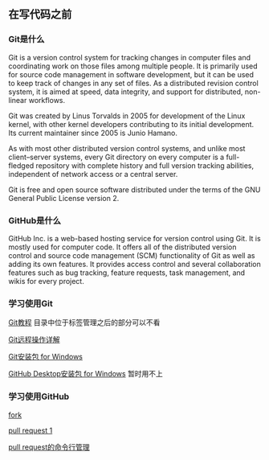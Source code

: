 ##  在写代码之前

### Git是什么

Git is a version control system for tracking changes in computer files and coordinating work on those files among multiple people. It is primarily used for source code management in software development, but it can be used to keep track of changes in any set of files. As a distributed revision control system, it is aimed at speed, data integrity, and support for distributed, non-linear workflows.

Git was created by Linus Torvalds in 2005 for development of the Linux kernel, with other kernel developers contributing to its initial development. Its current maintainer since 2005 is Junio Hamano.

As with most other distributed version control systems, and unlike most client–server systems, every Git directory on every computer is a full-fledged repository with complete history and full version tracking abilities, independent of network access or a central server.

Git is free and open source software distributed under the terms of the GNU General Public License version 2.

### GitHub是什么

GitHub Inc. is a web-based hosting service for version control using Git. It is mostly used for computer code. It offers all of the distributed version control and source code management (SCM) functionality of Git as well as adding its own features. It provides access control and several collaboration features such as bug tracking, feature requests, task management, and wikis for every project.

### 学习使用Git

[Git教程](https://www.liaoxuefeng.com/wiki/0013739516305929606dd18361248578c67b8067c8c017b000)  目录中位于标签管理之后的部分可以不看

[Git远程操作详解](http://www.ruanyifeng.com/blog/2014/06/git_remote.html)

[Git安装包 for Windows](https://share.weiyun.com/5yI2u6h)

[GitHub Desktop安装包 for Windows](https://share.weiyun.com/53QjLWR)  暂时用不上

### 学习使用GitHub

[fork](https://help.github.com/articles/fork-a-repo/)

[pull request 1](https://help.github.com/articles/about-pull-requests/)

[pull request的命令行管理](http://www.ruanyifeng.com/blog/2017/07/pull_request.html)
